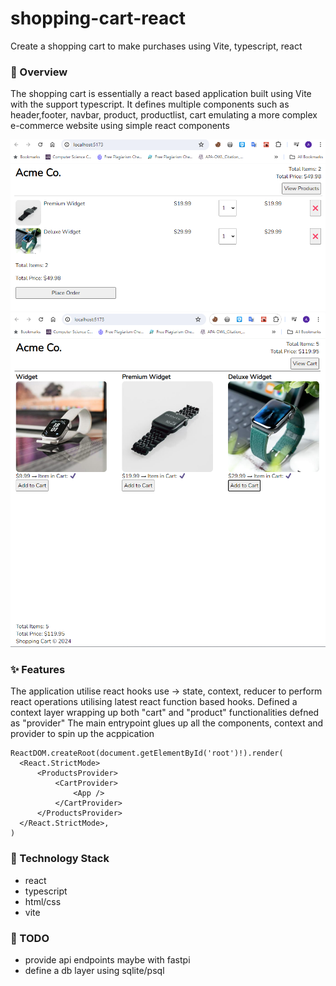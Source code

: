 # shopping-cart-react
Create a shopping cart to make purchases using Vite, typescript, react

### 🚀 Overview
The shopping cart is essentially a react based application built using Vite with the support typescript.
It defines multiple components such as header,footer, navbar, product, productlist, cart emulating a more complex
e-commerce website using simple react components

![cart.png](shopping-cart%2Fsrc%2Fassets%2Fcart.png)
![products.png](shopping-cart%2Fsrc%2Fassets%2Fproducts.png)

### ✨ Features
The application utilise react hooks  use -> state, context, reducer to perform react operations utilising 
latest react function based hooks. Defined a context layer wrapping up both "cart" and "product" functionalities defned as "provider"
The main entrypoint glues up all the components, context and provider to spin up the acppication

```
ReactDOM.createRoot(document.getElementById('root')!).render(
  <React.StrictMode>
      <ProductsProvider>
          <CartProvider>
              <App />
          </CartProvider>
      </ProductsProvider>
  </React.StrictMode>,
)
```

### 🚀 Technology Stack
- react
- typescript
- html/css
- vite

### 🔎 TODO
- provide api endpoints maybe with fastpi
- define a db layer using sqlite/psql
